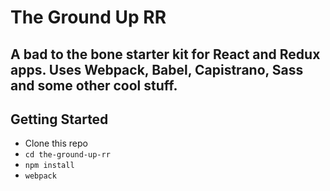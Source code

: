 <h1>The Ground Up RR</h1>

<h2>A bad to the bone starter kit for React and Redux apps. Uses Webpack, Babel, Capistrano, Sass and some other cool stuff.</h2>

<h2>Getting Started</h2>
<ul>
    <li>Clone this repo</li>
    <li><code>cd the-ground-up-rr</code></li>
    <li><code>npm install</code></li>
    <li><code>webpack</code></li>
</ul>
